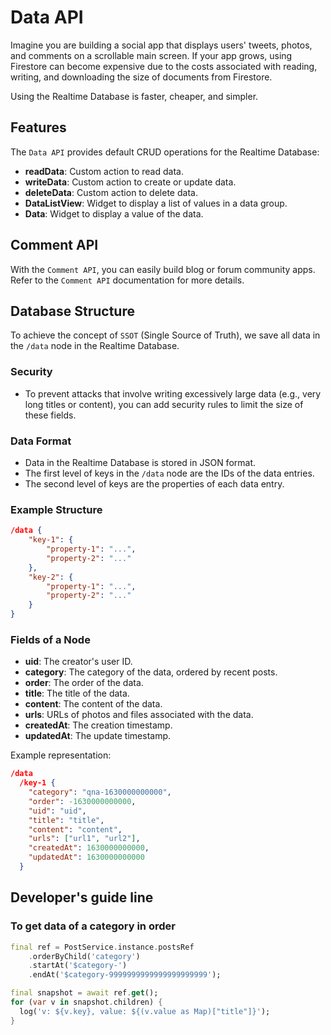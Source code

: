 # Data API

Imagine you are building a social app that displays users' tweets, photos, and comments on a scrollable main screen. If your app grows, using Firestore can become expensive due to the costs associated with reading, writing, and downloading the size of documents from Firestore.

Using the Realtime Database is faster, cheaper, and simpler.

## Features

The `Data API` provides default CRUD operations for the Realtime Database:

- **readData**: Custom action to read data.
- **writeData**: Custom action to create or update data.
- **deleteData**: Custom action to delete data.
- **DataListView**: Widget to display a list of values in a data group.
- **Data**: Widget to display a value of the data.

## Comment API

With the `Comment API`, you can easily build blog or forum community apps. Refer to the `Comment API` documentation for more details.




## Database Structure

To achieve the concept of `SSOT` (Single Source of Truth), we save all data in the `/data` node in the Realtime Database.

### Security

- To prevent attacks that involve writing excessively large data (e.g., very long titles or content), you can add security rules to limit the size of these fields.

### Data Format

- Data in the Realtime Database is stored in JSON format.
- The first level of keys in the `/data` node are the IDs of the data entries.
- The second level of keys are the properties of each data entry.

### Example Structure

```json
/data {
    "key-1": {
        "property-1": "...",
        "property-2": "..."
    },
    "key-2": {
        "property-1": "...",
        "property-2": "..."
    }
}
```

### Fields of a Node

- **uid**: The creator's user ID.
- **category**: The category of the data, ordered by recent posts.
- **order**: The order of the data.
- **title**: The title of the data.
- **content**: The content of the data.
- **urls**: URLs of photos and files associated with the data.
- **createdAt**: The creation timestamp.
- **updatedAt**: The update timestamp.

Example representation:


```json
/data
  /key-1 {
    "category": "qna-1630000000000",
    "order": -1630000000000,
    "uid": "uid",
    "title": "title",
    "content": "content",
    "urls": ["url1", "url2"],
    "createdAt": 1630000000000,
    "updatedAt": 1630000000000
  }
```



## Developer's guide line


### To get data of a category in order

```dart
final ref = PostService.instance.postsRef
    .orderByChild('category')
    .startAt('$category-')
    .endAt('$category-9999999999999999999999');

final snapshot = await ref.get();
for (var v in snapshot.children) {
  log('v: ${v.key}, value: ${(v.value as Map)["title"]}');
}
```